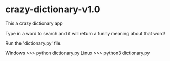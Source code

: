 # crazy-dictionary-v1.0

This a crazy dictionary app

Type in a word to search and it will return a funny meaning about that word!

Run the 'dictionary.py' file.

Windows >>> python dictionary.py
Linux >>> python3 dictionary.py
